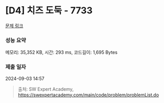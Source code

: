 # [D4] 치즈 도둑 - 7733 

[문제 링크](https://swexpertacademy.com/main/code/problem/problemDetail.do?contestProbId=AWrDOdQqRCUDFARG) 

### 성능 요약

메모리: 35,352 KB, 시간: 293 ms, 코드길이: 1,695 Bytes

### 제출 일자

2024-09-03 14:57



> 출처: SW Expert Academy, https://swexpertacademy.com/main/code/problem/problemList.do